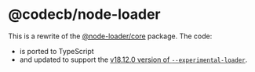 # @codecb/node-loader

This is a rewrite of the [@node-loader/core](https://github.com/node-loader/node-loader-core) package. The code:

- is ported to TypeScript
- and updated to support the [v18.12.0 version of `--experimental-loader`](https://nodejs.org/docs/latest-v18.x/api/esm.html#loaders).
